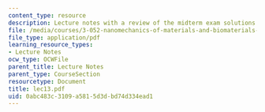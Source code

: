 ```yaml
---
content_type: resource
description: Lecture notes with a review of the midterm exam solutions.
file: /media/courses/3-052-nanomechanics-of-materials-and-biomaterials-spring-2007/0abc483c3109a5815d3dbd74d334ead1_lec13.pdf
file_type: application/pdf
learning_resource_types:
- Lecture Notes
ocw_type: OCWFile
parent_title: Lecture Notes
parent_type: CourseSection
resourcetype: Document
title: lec13.pdf
uid: 0abc483c-3109-a581-5d3d-bd74d334ead1
---
```

